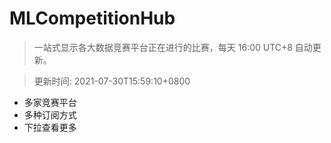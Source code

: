 # MLCompetitionHub

> 一站式显示各大数据竞赛平台正在进行的比赛，每天 16:00 UTC+8 自动更新。
  
> 更新时间: 2021-07-30T15:59:10+0800 

* 多家竞赛平台
* 多种订阅方式
* 下拉查看更多